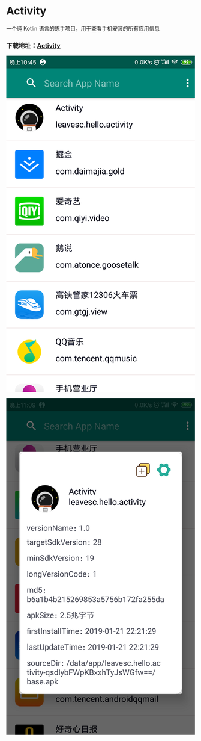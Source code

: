 # Activity
一个纯 Kotlin 语言的练手项目，用于查看手机安装的所有应用信息

### 下载地址：[Activity](https://www.pgyer.com/ActivityLeaves)

![](screenshot/1.png)

![](screenshot/2.png)
